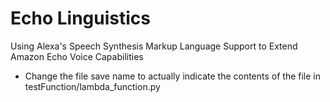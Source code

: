 # Echo Linguistics
Using Alexa's Speech Synthesis Markup Language Support to Extend Amazon Echo Voice Capabilities


- Change the file save name to actually indicate the contents of the file in testFunction/lambda_function.py
